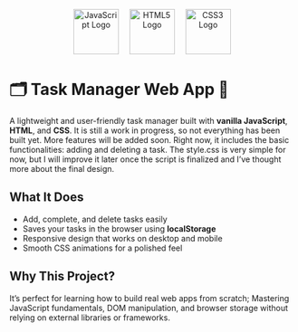 <p align="center">
  <img src="https://upload.wikimedia.org/wikipedia/commons/6/6a/JavaScript-logo.png" alt="JavaScript Logo" width="80" style="margin-right: 15px;">
  <img src="https://upload.wikimedia.org/wikipedia/commons/6/61/HTML5_logo_and_wordmark.svg" alt="HTML5 Logo" width="80" style="margin-right: 15px;">
  <img src="https://upload.wikimedia.org/wikipedia/commons/d/d5/CSS3_logo_and_wordmark.svg" alt="CSS3 Logo" width="80">
</p>

# 🗂️ Task Manager Web App 📝

A lightweight and user-friendly task manager built with **vanilla JavaScript**, **HTML**, and **CSS**. It is still a work in progress, so not everything has been built yet. More features will be added soon.
Right now, it includes the basic functionalities: adding and deleting a task.
The style.css is very simple for now, but I will improve it later once the script is finalized and I’ve thought more about the final design.

## What It Does

- Add, complete, and delete tasks easily  
- Saves your tasks in the browser using **localStorage**  
- Responsive design that works on desktop and mobile  
- Smooth CSS animations for a polished feel  

## Why This Project?

It’s perfect for learning how to build real web apps from scratch; Mastering JavaScript fundamentals, DOM manipulation, and browser storage without relying on external libraries or frameworks.
